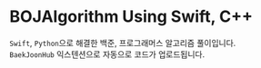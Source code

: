 # BOJAlgorithm Using Swift, C++
`Swift`, `Python`으로 해결한 백준, 프로그래머스 알고리즘 풀이입니다. <br>
`BaekJoonHub` 익스텐션으로 자동으로 코드가 업로드됩니다. 
